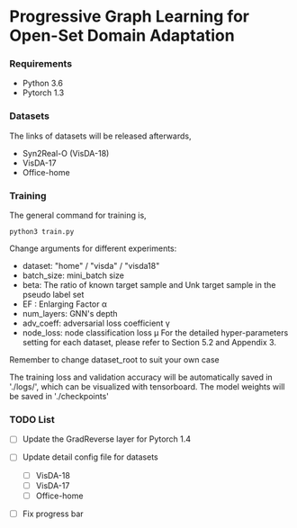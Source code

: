 # Progressive Graph Learning for Open-Set Domain Adaptation

### Requirements
- Python 3.6
- Pytorch 1.3


### Datasets
The links of datasets will be released afterwards,
- Syn2Real-O (VisDA-18)
- VisDA-17
- Office-home


### Training
The general command for training is,
```
python3 train.py
```
Change arguments for different experiments:
- dataset: "home" / "visda" / "visda18"
- batch_size: mini_batch size
- beta: The ratio of known target sample and Unk target sample in the pseudo label set
- EF : Enlarging Factor α
- num_layers: GNN's depth
- adv_coeff: adversarial loss coefficient γ
- node_loss: node classification loss μ
For the detailed hyper-parameters setting for each dataset, please refer to Section 5.2 and Appendix 3.  

Remember to change dataset_root to suit your own case

The training loss and validation accuracy will be automatically saved in './logs/', which can be visualized with tensorboard.
The model weights will be saved in './checkpoints'

### TODO List
-[ ] Update the GradReverse layer for Pytorch 1.4
-[ ] Update detail config file for datasets
     -[ ] VisDA-18
     -[ ] VisDA-17
     -[ ] Office-home
-[ ] Fix progress bar



